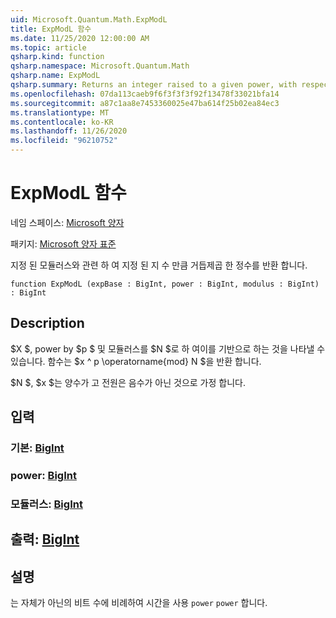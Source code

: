 ```yaml
---
uid: Microsoft.Quantum.Math.ExpModL
title: ExpModL 함수
ms.date: 11/25/2020 12:00:00 AM
ms.topic: article
qsharp.kind: function
qsharp.namespace: Microsoft.Quantum.Math
qsharp.name: ExpModL
qsharp.summary: Returns an integer raised to a given power, with respect to a given modulus.
ms.openlocfilehash: 07da113caeb9f6f3f3f3f92f13478f33021bfa14
ms.sourcegitcommit: a87c1aa8e7453360025e47ba614f25b02ea84ec3
ms.translationtype: MT
ms.contentlocale: ko-KR
ms.lasthandoff: 11/26/2020
ms.locfileid: "96210752"
---
```

# <a name="expmodl-function"></a>ExpModL 함수

네임 스페이스: [Microsoft 양자](xref:Microsoft.Quantum.Math)

패키지: [Microsoft 양자 표준](https://nuget.org/packages/Microsoft.Quantum.Standard)


지정 된 모듈러스와 관련 하 여 지정 된 지 수 만큼 거듭제곱 한 정수를 반환 합니다.

```qsharp
function ExpModL (expBase : BigInt, power : BigInt, modulus : BigInt) : BigInt
```


## <a name="description"></a>Description

$X $, power by $p $ 및 모듈러스를 $N $로 하 여이를 기반으로 하는 것을 나타낼 수 있습니다.
함수는 $x ^ p \operatorname{mod} N $을 반환 합니다.

$N $, $x $는 양수가 고 전원은 음수가 아닌 것으로 가정 합니다.

## <a name="input"></a>입력

### <a name="expbase--bigint"></a>기본: [BigInt](xref:microsoft.quantum.lang-ref.bigint)




### <a name="power--bigint"></a>power: [BigInt](xref:microsoft.quantum.lang-ref.bigint)




### <a name="modulus--bigint"></a>모듈러스: [BigInt](xref:microsoft.quantum.lang-ref.bigint)





## <a name="output--bigint"></a>출력: [BigInt](xref:microsoft.quantum.lang-ref.bigint)



## <a name="remarks"></a>설명

는 자체가 아닌의 비트 수에 비례하여 시간을 사용 `power` `power` 합니다.
